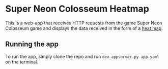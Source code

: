 # Super Neon Colosseum Heatmap

This is a web-app that receives HTTP requests from the game Super Neon Colosseum game and displays the data received in the form of a [heat map](https://www.wikiwand.com/en/Heat_map).

<!-- TODO: A small description of how the app works and it's features. -->

## Running the app
<!-- TODO: Requirements to run the app. -->

To run the app, simply clone the repo and run `dev_appserver.py app.yaml` on the terminal.
